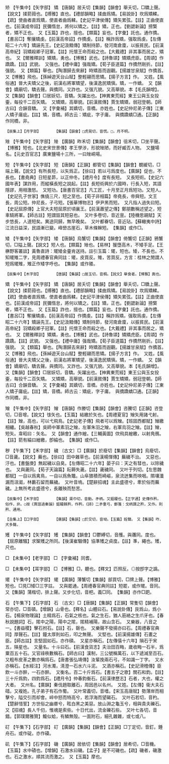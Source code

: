 <!-- { "loadSidebar": true } -->
矫	【午集中】【矢字部】	矯	【唐韻】居夭切【集韻】【韻會】舉夭切，□驕上聲。【說文】揉箭箝也。【搏雅】直也。【禮部韻略】揉曲爲矯。【易說卦】坎爲矯輮。【疏】使曲者直爲矯，使直者曲爲輮。【史記平津侯傳】矯矢累弦。【註】正曲使直也。【前漢成帝詔】民彌惰怠，將何以矯之。【註】矯，正也。【劉勰新論】搒檠者，矯不正也。　又【玉篇】詐也，擅也。【類篇】妄也。【字彙】託也。通作撟。【書呂□】奪攘矯虔。【前漢高帝詔】作撟虔。【註】稱詐爲矯，强取爲虔。【左傳昭二十六年】矯誣先王。【史記汲黯傳】矯制持節，發河南倉廩，以振貧民。【前漢高帝紀】羽矯殺卿子冠軍。【註】托懷王命而殺之也。【大戴禮】非其事而居之，矯也。　又【爾雅釋訓】矯矯，勇也。【博雅】武也。【詩魯頌】矯矯虎臣。【周頌】作蹻蹻。【註】武貌。　又强也。【禮中庸】强哉矯。【荀子臣道篇】作撟然剛折。【註】强貌。　又【類篇】舉也。【陶潛歸去來辭】時矯首而遐觀。【揚雄甘泉賦】作撟首。　又【博雅】飛也。【孫綽遊天台山賦】整輕翮而思矯。【揚子方言】作。　又姓。【風俗通】晉大夫矯父之後，前漢右將軍矯望，後漢逸民矯愼。矯，一作蟜。　又【韻會】嬌廟切，驕去聲。與撟同。又詐也。又强亢貌。又高舉貌。本【毛氏韻增】。　又【集韻】【韻會】□居妖切，音驕。矢躍出也。【神異東荒經】東王公與玉女投壷，每投千二百矢矯。　又矯矯，高舉貌。【前漢敘傳】賈生矯矯，弱冠登朝。【師古曰】合韻音驕。　又【字彙補】其嬌切，音橋。亦姓也。【史記仲尼弟子傳】江東人矯子庸疵。【註】矯，音橋。師古云：矯疵，字子庸。　與撟蹻蟜□通。【正韻】作同橋，非。

	【辰集上】【月字部】		【集韻】【韻會】□虎晃切，音慌。□，月不明。

矬	【午集中】【矢字部】	矬	【廣韻】昨禾切【集韻】【韻會】徂禾切，□坐平聲。【博雅】短也。【北史宋世景傳】孝王學涉，形貌矬陋，而好臧否人物。　又鹽場名。【元史百官志】廣東鹽場十三所，一曰矬峒場。

短	【午集中】【矢字部】	短	【唐韻】【正韻】都管切【集韻】【韻會】覩緩切，□端上聲。【說文】有所長短，以矢爲正。【徐曰】若以弓爲度也。【廣韻】促也，不長也。【書堯典】日短星昴，以正仲冬。【禮月令】度有長短。　又長短術。【史記六國年表】謀詐用，而縱橫長短之說起。【註】長短術興於六國時，行長入短，其語隱謬，用相激怒。　又短功。【唐書百官志】凡工匠，十月至正月爲短功。又短人。【史記孔子世家】僬僥三尺，短之至也。【荀子非相篇】帝堯長，帝舜短。文王長，周公短。仲尼長，子弓短。【張華博物志】伊尹黑而短。　又凡指人過失曰短。【史記屈原傳】上官大夫短屈原於頃襄王。【前漢蕭望之傳】鄭朋數稱述望之，短車騎將軍。【師古註】短謂毀其短惡也。　又叶多卷切，音近亶。【陸機思親賦】天步悠長，人道短矣。異途同歸，無早晚矣。　又叶都眷切，音近玷。【蘇轍夷中詩】江流日益深，民語漸已變。峰巒古崖石，草木條榦短。　【集韻】或作□。

矮	【午集中】【矢字部】	矮	【唐韻】烏蟹切【集韻】【韻會】倚蟹切【正韻】鴉蟹切，□隘上聲。【說文】短人也。【類篇】矬也。【易林】猨墮高木，不矮手足。【王楙野客叢談】黃魯直詩：矲矮金壷肯送持。註引玉篇：矲，短也。矮，不長也。不知矲雉二字，見周禮春官典同註：矲，皮買反。雉，苦買反。方言：桂林之閒謂人短爲矲雉，雉正作矮字呼也。　【集韻】或作躷。

	【辰集中】【木字部】		【唐韻】【集韻】□居玉切，音梮。【說文】舉食者。【博雅】輿也。

矯	【午集中】【矢字部】	矯	【唐韻】居夭切【集韻】【韻會】舉夭切，□驕上聲。【說文】揉箭箝也。【搏雅】直也。【禮部韻略】揉曲爲矯。【易說卦】坎爲矯輮。【疏】使曲者直爲矯，使直者曲爲輮。【史記平津侯傳】矯矢累弦。【註】正曲使直也。【前漢成帝詔】民彌惰怠，將何以矯之。【註】矯，正也。【劉勰新論】搒檠者，矯不正也。　又【玉篇】詐也，擅也。【類篇】妄也。【字彙】託也。通作撟。【書呂□】奪攘矯虔。【前漢高帝詔】作撟虔。【註】稱詐爲矯，强取爲虔。【左傳昭二十六年】矯誣先王。【史記汲黯傳】矯制持節，發河南倉廩，以振貧民。【前漢高帝紀】羽矯殺卿子冠軍。【註】托懷王命而殺之也。【大戴禮】非其事而居之，矯也。　又【爾雅釋訓】矯矯，勇也。【博雅】武也。【詩魯頌】矯矯虎臣。【周頌】作蹻蹻。【註】武貌。　又强也。【禮中庸】强哉矯。【荀子臣道篇】作撟然剛折。【註】强貌。　又【類篇】舉也。【陶潛歸去來辭】時矯首而遐觀。【揚雄甘泉賦】作撟首。　又【博雅】飛也。【孫綽遊天台山賦】整輕翮而思矯。【揚子方言】作。　又姓。【風俗通】晉大夫矯父之後，前漢右將軍矯望，後漢逸民矯愼。矯，一作蟜。　又【韻會】嬌廟切，驕去聲。與撟同。又詐也。又强亢貌。又高舉貌。本【毛氏韻增】。　又【集韻】【韻會】□居妖切，音驕。矢躍出也。【神異東荒經】東王公與玉女投壷，每投千二百矢矯。　又矯矯，高舉貌。【前漢敘傳】賈生矯矯，弱冠登朝。【師古曰】合韻音驕。　又【字彙補】其嬌切，音橋。亦姓也。【史記仲尼弟子傳】江東人矯子庸疵。【註】矯，音橋。師古云：矯疵，字子庸。　與撟蹻蟜□通。【正韻】作同橋，非。

矰	【午集中】【矢字部】	矰	【唐韻】作滕切【集韻】【韻會】咨騰切【正韻】咨登切，□音增。【說文】隿矢也。【玉篇】結繳於矢也。【周禮夏官】矰矢用諸弋射。【註】矰，高也，可以弋飛鳥。【史記老子傳】飛者可以爲矰。【班固西都賦】矰繳相纏。【吳越春秋】吳師中軍素羽之矰，左軍朱羽之矰，右軍烏羽之矰。【註】矰，短矢。韋昭曰：矢名。　又【韻會】通作繒。【三輔黃圖】佽飛具繒繳，以射鳧鴈。【註】箭有綸曰繒繳，卽綸也。　【集韻】或作□。

秽	【午集下】【禾字部】	穢	〔古文〕□【廣韻】於廢切【集韻】【韻會】烏廢切，□音薉。【說文】蕪也。【徐曰】田中雜草也。【前漢楊惲傳】蕪穢不治。　又惡也，汙也。【書盤庚】無起穢以自臭。【左傳昭二十六年】晏子曰：天之有彗也，以除穢也。　又與薉同。【荀子天論篇】耘耨失薉。【註】薉穢同。　又叶于列切。【左思魏都賦】一自以爲禽鳥，一自以爲魚鼈。山阜猥積而崎嶇，泉流迸集而咉咽。隰壤瀸漏而沮洳，林藪石留而蕪穢。　又叶音塢。【楚辭招魂】主此盛德兮，牽於俗而蕪穢。上無所考此盛德兮，長離殃而愁苦。

	【辰集中】【木字部】		【集韻】渠巾切，音勤。矛柄。又鉏耰也。【正字通】史傳作矜。俗作，非。○按《賈誼過秦論》鉏耰棘矜，作矜。《詩》二矛重弓，鄭箋：戈柄謂之矜，又作。則矜、通用。

	【丑集上】【口字部】		【廣韻】【集韻】□於交切，音坳。【玉篇】婬聲。　又【集韻】咋，犬多聲。

矱	【午集中】【矢字部】	矱	【集韻】【韻會】□鬱縛切，音雘。與彠同。度也。【屈原離騷】求榘矱之所同。【後漢崔駰傳】協準矱之貞度。【註】準，繩也。矱，尺也。

□	【未集中】【老字部】	□	【字彙補】同耆。

□	【未集中】【耳字部】	□	【博雅】□，聽也。【釋文】匹照反。◎按卽字之譌。

矲	【午集中】【矢字部】	矲	【廣韻】薄蟹切【集韻】部買切，□牌上聲。【博雅】短也。□見□矮□三字註。　又與罷通。【周禮春官典同註】短罷，或作矲。音同。　又【集韻】蒲楷切，排上聲。又步化切，音杷。義□同。　【集韻】亦作□跁。

石	【午集下】【石字部】	石	〔古文〕□【唐韻】【集韻】【正韻】常隻切【韻會】常亦切，□音碩。【增韻】山骨也。【釋名】山體曰石。【易說卦傳】艮爲山，爲小石。【楊泉物理論】土精爲石，石氣之核也。氣之生石，猶人筋絡之生爪牙也。【春秋說題詞】石，隂中之陽，陽中之隂，隂精補陽，故山含石。　又樂器，八音之一。【書益稷】擊石拊石。【註】石，磬也。　又樂聲不發揚亦曰石。【周禮春官典同】厚聲石。【註】鐘太厚則如石，叩之無聲。　又堅也。【前漢揚雄傳】石畫之臣。【師古註】言堅固如石。亦作碩。　又星亦稱石。【左傳僖十六年】隕石于宋五，隕星也。　又量名。十斗曰石。【前漢食貨志】夫治田百畮，歲收畮一石半，爲粟百五十石。又官祿秩數稱石。【師古曰】漢制，三公號稱萬石，以下遞減至百石。　又粗布皮革之數亦稱爲石。【唐書張弘靖傳】汝輩挽兩石弓，不如識一丁字。　又水亦稱石。【水經注】河水濁，淸澄一石水六斗泥。　又酒亦稱石。【史記滑稽傳】臣飲一斗亦醉，一石亦醉。　又衡名。百二十斤爲石。【書五子之歌】關石和鈞。【註】三十斤爲鈞，四鈞爲石。【禮月令】仲春鈞衡石。【前漢律歷志】石者，大也，權之大者。　又州名。【廣韻】秦伐趙取離石，周因邑以名州。　又姓。【左傳】衞大夫石碏。又複姓。孔子弟子有石作蜀。　又叶常義切，音嗜。【宋玉高唐賦】勢薄岸而相擊兮，隘交引而却會。崪中怒而特高兮，若浮海而望碣石。　又叶石若切，音杓。【楚辭惜誓】方世俗之幽昬兮，眩白黑之美惡。放山淵之龜玉兮，相與貴夫礫石。又【招魂】長人千仞，惟魂是索些。十日代出，流金礫石些。　又叶七各切，音錯。【郭璞爾雅贊】鰒似蛤，有鱗無殻。一面附石，細孔雜雜，或七或八。

矴	【午集下】【石字部】	矴	【廣韻】【集韻】【韻會】【正韻】□丁定切，音釘。錘舟石。或作碇。亦作磸。

矶	【午集下】【石字部】	磯	【廣韻】居依切【集韻】【韻會】居希切，□音機。【玉篇】水中磧也。【增韻】石激水曰磯。【孟子】是不可磯也。【疏】磯者，磯激也。石之激水，順其流而激之。　又【玉篇】摩也。

